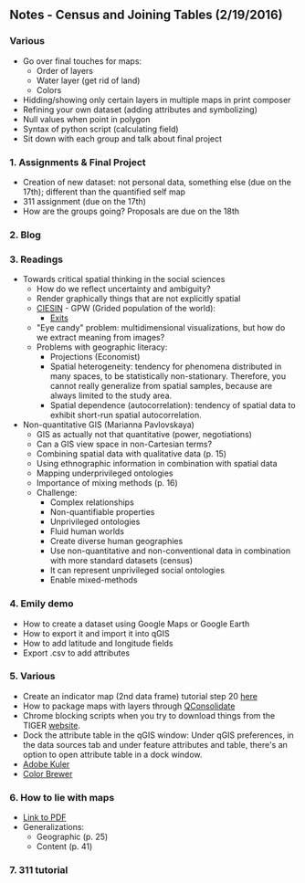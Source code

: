 ## Notes - Census and Joining Tables (2/19/2016)

### Various
* Go over final touches for maps:
  * Order of layers
  * Water layer (get rid of land)
  * Colors
* Hidding/showing only certain layers in multiple maps in print composer
* Refining your own dataset (adding attributes and symbolizing)
* Null values when point in polygon
* Syntax of python script (calculating field)
* Sit down with each group and talk about final project

### 1. Assignments & Final Project
* Creation of new dataset: not personal data, something else (due on the 17th); different than the quantified self map
* 311 assignment (due on the 17th)
* How are the groups going? Proposals are due on the 18th

### 2. Blog

### 3. Readings
* Towards critical spatial thinking in the social sciences
  * How do we reflect uncertainty and ambiguity?
  * Render graphically things that are not explicitly spatial
  * [CIESIN](http://www.ciesin.org/) - GPW (Grided population of the world):
    * [Exits](https://www.youtube.com/watch?v=kyMbF2uuSIw)
  *  "Eye candy" problem: multidimensional visualizations, but how do we extract meaning from images?
  * Problems with geographic literacy:
    * Projections (Economist)
    * Spatial heterogeneity: tendency for phenomena distributed in many spaces, to be statistically non-stationary. Therefore, you cannot really generalize from spatial samples, because are always limited to the study area.
    * Spatial dependence (autocorrelation): tendency of spatial data to exhibit short-run spatial autocorrelation.
* Non-quantitative GIS (Marianna Pavlovskaya)
  * GIS as actually not that quantitative (power, negotiations)
  * Can a GIS view space in non-Cartesian terms?
  * Combining spatial data with qualitative data (p. 15)
  * Using ethnographic information in combination with spatial data
  * Mapping underprivileged ontologies
  * Importance of mixing methods (p. 16)
  * Challenge:
    * Complex relationships
    * Non-quantifiable properties
    * Unprivileged ontologies
    * Fluid human worlds
    * Create diverse human geographies
    * Use non-quantitative and non-conventional data in combination with more standard datasets (census)
    * It can represent unprivileged social ontologies
    * Enable mixed-methods

### 4. Emily demo
* How to create a dataset using Google Maps or Google Earth
* How to export it and import it into qGIS
* How to add latitude and longitude fields
* Export .csv to add attributes

### 5. Various
* Create an indicator map (2nd data frame) tutorial step 20 [here](http://www.qgistutorials.com/en/docs/making_a_map.html)
* How to package maps with layers through [QConsolidate](http://plugins.qgis.org/plugins/qconsolidate/)
* Chrome blocking scripts when you try to download things from the TIGER [website](https://www.census.gov/cgi-bin/geo/shapefiles/index.php).
* Dock the attribute table in the qGIS window: Under qGIS preferences, in the data sources tab and under feature attributes and table, there's an option to open attribute table in a dock window.
* [Adobe Kuler](https://color.adobe.com)
* [Color Brewer](http://colorbrewer2.org/)

### 6. How to lie with maps
* [Link to PDF](http://trabajofindemaster.pbworks.com/f/Monmonier+M.-How+to+Lie+with+Maps.pdf)
* Generalizations:
  * Geographic (p. 25)
  * Content (p. 41)

### 7. 311 tutorial